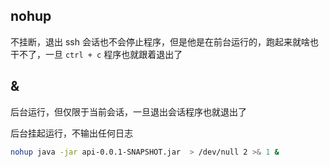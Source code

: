## nohup
不挂断，退出 ssh 会话也不会停止程序，但是他是在前台运行的，跑起来就啥也干不了，一旦 `ctrl + c` 程序也就跟着退出了
## &
后台运行，但仅限于当前会话，一旦退出会话程序也就退出了

后台挂起运行，不输出任何日志
```sh
nohup java -jar api-0.0.1-SNAPSHOT.jar  > /dev/null 2 >& 1 &
```